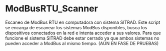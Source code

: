# ModBusRTU_Scanner
Escaneo de ModBus RTU en computadora con sistema SITRAD. Este script se encarga de escanear los sistemas ModBus disponibles, busca los dispositivos conectados en la red e intenta acceder a sus valores. Para que funcione el sistema SITRAD debe estar cerrado ya que ambos sistemas no pueden acceder a ModBus al mismo tiempo. (AÚN EN FASE DE PRUEBAS)
